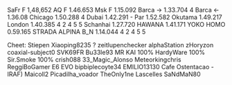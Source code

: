 SaFr F   1,48,652
AQ F     1.46.653
Msk F    1.15.092
Barca -> 1.33.704  4
Barca <- 1.36.08
Chicago  1.50.288  4
Dubai    1.42.291 -
Par      1.52.582
Okutama  1.49.217
London   1.40.385  4 2 4 5 5
Schanhai 1.27.720
HAWANA   1.41.171
YOKO HOMO 0.59.165
STRADA ALPINA
B_N      1.14.044 4 2 4 5 5

Cheet:
Stiepen
Xiaoping8235 ?
zeitlupenchecker
alphaStation
zHoryzon
coaxial-subject0
SVK69FR
Bu33le93
MR KAI 100%
HardyWare 100%
Sir.Smoke 100%
crish088
33_Magic_Alonso
Meteorkingchris
ReggiBoGamer
E6 EVO
bipbiplecoyte34
EMILIO13130
Cafe Ostentacao -
IRAF) Maicoll2
Picadilha_voador
TheOnly1ne
Lascelles
SaNdMaN80